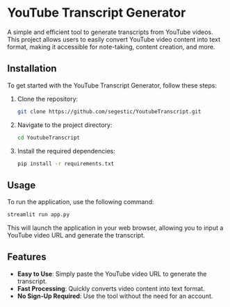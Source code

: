 
# YouTube Transcript Generator

A simple and efficient tool to generate transcripts from YouTube videos. This project allows users to easily convert YouTube video content into text format, making it accessible for note-taking, content creation, and more.

## Installation

To get started with the YouTube Transcript Generator, follow these steps:

1. Clone the repository:
   ```bash
   git clone https://github.com/segestic/YoutubeTranscript.git
   ```
2. Navigate to the project directory:
   ```bash
   cd YoutubeTranscript
   ```
3. Install the required dependencies:
   ```bash
   pip install -r requirements.txt
   ```

## Usage

To run the application, use the following command:

```bash
streamlit run app.py
```

This will launch the application in your web browser, allowing you to input a YouTube video URL and generate the transcript.

## Features

- **Easy to Use**: Simply paste the YouTube video URL to generate the transcript.
- **Fast Processing**: Quickly converts video content into text format.
- **No Sign-Up Required**: Use the tool without the need for an account.
